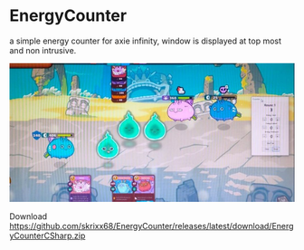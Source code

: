 # EnergyCounter
a simple energy counter for axie infinity, window is displayed at top most and non intrusive.

![Demo](https://github.com/skrixx68/EnergyCounter/blob/master/demo.jpg?raw=true)

Download
https://github.com/skrixx68/EnergyCounter/releases/latest/download/EnergyCounterCSharp.zip

